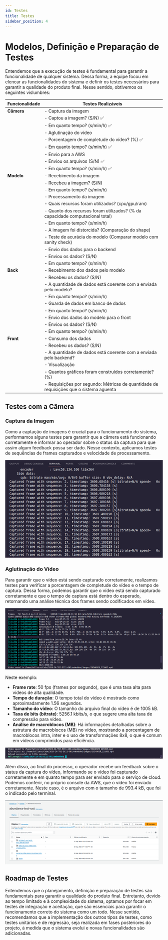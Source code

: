 ```yaml
---
id: Testes
title: Testes
sidebar_position: 4
---
```


# Modelos, Definição e Preparação de Testes

Entendemos que a execução de testes é fundamental para garantir a funcionalidade de qualquer sistema. Dessa forma, a equipe focou em elencar as funcionalidades do sistema e definir os testes necessários para garantir a qualidade do produto final. Nesse sentido, obtivemos os seguintes vislumbres:

| Funcionalidade           | Testes Realizáveis                                                                 |
|--------------------------|------------------------------------------------------------------------------------|
| **Câmera**               | - Captura da imagem                                                                |
|                          |    - Captou a imagem? (S/N) ✅                                                     |
|                          |    - Em quanto tempo? (s/min/h) ✅                                                 |
|                          | - Aglutinação do vídeo                                                             |
|                          |    - Porcentagem de completude do vídeo? (%) ✅                                    |
|                          |    - Em quanto tempo? (s/min/h)  ✅                                                |
|                          | - Envio para a AWS                                                                 |
|                          |    - Enviou os arquivos (S/N) ✅                                                   |
|                          |    - Em quanto tempo? (s/min/h) ✅                                                 |
| **Modelo**               | - Recebimento da imagem                                                            |
|                          |    - Recebeu a imagem? (S/N)                                                       |
|                          |    - Em quanto tempo? (s/min/h)                                                    |
|                          | - Processamento da imagem                                                          |
|                          |    - Quais recursos foram utilizados? (cpu/gpu/ram)                                |
|                          |    - Quanto dos recursos foram utilizados? (% da capacidade computacional total)    |
|                          |    - Em quanto tempo? (s/min/h)                                                    |
|                          |    - A imagem foi distorcida? (Comparação do shape)                                |
|                          |    - Teste de acurácia do modelo (Comparar modelo com sanity check)                |
|                          | - Envio dos dados para o backend                                                   |
|                          |    - Enviou os dados? (S/N)                                                        |
|                          |    - Em quanto tempo? (s/min/h)                                                    |
| **Back**                 | - Recebimento dos dados pelo modelo                                                |
|                          |    - Recebeu os dados? (S/N)                                                       |
|                          |    - A quantidade de dados está coerente com a enviada pelo modelo?                |
|                          |    - Em quanto tempo? (s/min/h)                                                    |
|                          | - Guarda de dados em banco de dados                                                |
|                          |    - Em quanto tempo? (s/min/h)                                                    |
|                          | - Envio dos dados do modelo para o front                                           |
|                          |    - Enviou os dados? (S/N)                                                        |
|                          |    - Em quanto tempo? (s/min/h)                                                    |
| **Front**                | - Consumo dos dados                                                                |
|                          |    - Recebeu os dados? (S/N)                                                       |
|                          |    - A quantidade de dados está coerente com a enviada pelo backend?               |
|                          | - Visualização                                                                     |
|                          |    - Quantos gráficos foram construídos corretamente? (%)                          |
|                          | - Requisições por segundo: Métricas de quantidade de requisições que o sistema aguenta |

## Testes com a Câmera

### Captura da Imagem

Como a captação de imagens é crucial para o funcionamento do sistema, performamos alguns testes para garantir que a câmera está funcionando corretamente e informar ao operador sobre o status da captura para que assim algum feedback possa ser dado. Nesse contexto, aplicamos testes de sequências de frames capturados e velocidade de processamento.

![Status da captura das imagens](../../static/img/image-capture-feedback.png)

### Aglutinação do Vídeo

Para garantir que o vídeo está sendo capturado corretamente, realizamos testes para verificar a porcentagem de completude do vídeo e o tempo de captura. Dessa forma, podemos garantir que o vídeo está sendo capturado corretamente e que o tempo de captura está dentro do esperado, retornando uma análise técnica dos frames sendo codificados em vídeo.

![Status da aglutinação do vídeo](../../static/img/video-aglutination-feedback.png)

Neste exemplo:

- **Frame rate**: 50 fps (frames por segundo), que é uma taxa alta para vídeos de alta qualidade.
- **Tempo de duração**: O tempo total do vídeo é mostrado como aproximadamente 1.56 segundos.
- **Tamanho do vídeo**: O tamanho do arquivo final do vídeo é de 1005 kB.
- **Taxa de bits (bitrate)**: 5256.1 kbits/s, o que sugere uma alta taxa de compressão para vídeo.
- **Análise de macroblocos (MB)**: Há informações detalhadas sobre a estrutura de macroblocos (MB) no vídeo, mostrando a porcentagem de macroblocos intra, inter e o uso de transformações 8x8, o que é comum em vídeos comprimidos para eficiência.

![Feedback de salvamento e envio](../../static/img/aws-upload-feedback.png)

Além disso, ao final do processo, o operador recebe um feedback sobre o status da captura do vídeo, informando se o vídeo foi capturado corretamente e em quanto tempo para ser enviado para o serviço de cloud. Podemos conferir, no próprio console da AWS, que o vídeo foi enviado corretamente. Neste caso, é o arquivo com o tamanho de 993.4 kB, que foi o indicado pelo terminal.

![Feedback de salvamento e envio](../../static/img/aws-console-check.png)

## Roadmap de Testes

Entendemos que o planejamento, definição e preparação de testes são fundamentais para garantir a qualidade do produto final. Entretanto, devido ao tempo limitado e à complexidade do sistema, optamos por focar em testes de integração e aceitação, que são essenciais para garantir o funcionamento correto do sistema como um todo. Nesse sentido, recomendamos que a implementação dos outros tipos de testes, como testes unitários e de regressão, seja realizada em fases posteriores do projeto, à medida que o sistema evolui e novas funcionalidades são adicionadas.